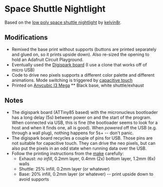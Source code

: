 # Space Shuttle Nightlight

Based on the [low poly space shuttle nightlight](https://www.thingiverse.com/thing:2957683) by [kelvin8r](https://www.thingiverse.com/kelvin8r). 

## Modifications

* Remixed the base print without supports (buttons are printed separately and glued on, so it prints upside down). Also re-sized the opening to hold an Adafruit Circuit Playground.
* Eventually used the [Digispark board](http://digistump.com/products/1) (I use a clone that works off of micro USB)
* Code to drive neo pixels supports a different color palette and different animations. Mode switching is triggered by [capacitive touch](https://playground.arduino.cc/Main/CapacitiveSensor)
* Printed on [Anycubic I3 Mega](http://www.anycubic3d.com/)
** Black base, white shuttle/exhaust

## Notes

* The digispark board (ATTiny85 based) with the micronucleus bootloader has a long delay (5s) between power on and the start of the program. When connected via USB, this is fine (the bootloader seems to look for a host and when it finds one, all is good). When _powered_ off the USB (e.g. through a wall plug), nothing happens for 5s+ -- don't panic.
* The digispark board recycles a couple of pins for USB. Those pins are not suitable for capacitive touch. They can drive the neo pixels, but can also put the pixels in an odd state when running data over the USB.
* Follow the printing instructions from the [make](https://www.thingiverse.com/thing:2957683) carefully:
  * Exhaust: _no infill_, 0.2mm layer, 0.4mm (2x) bottom layer, 1.2mm (6x) walls
  * Shuttle: 25% infill, 0.2mm layer (or whatever)
  * Base: 20% infill, 0.2mm layer (or whatever) -- print upside down to avoid supports


